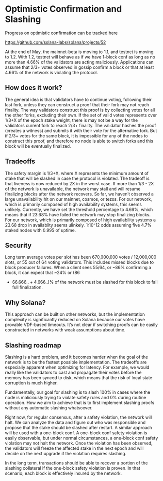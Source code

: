 # Optimistic Confirmation and Slashing

Progress on optimistic confirmation can be tracked here

https://github.com/solana-labs/solana/projects/52

At the end of May, the mainnet-beta is moving to 1.1, and testnet is moving
to 1.2. With 1.2, testnet will behave as if we have 1-block conf as
long as no more than 4.66% of the validators are acting maliciously.
Applications can assume that 2/3+ votes observed in gossip confirm a
block or that at least 4.66% of the network is violating the protocol.

## How does it work?

The general idea is that validators have to continue voting, following
their last fork, unless they can construct a proof that their fork
may not reach finality. The way validators construct this proof is by
collecting votes for all the other forks, excluding their own. If
the set of valid votes represents over 1/3+X of the epoch stake weight,
there is may not be a way for the validators current fork to reach 2/3+ finality.
The validator hashes the proof (creates a witness) and submits it
with their vote for the alternative fork.  But if 2/3+ votes for the
same block, it is impossible for any of the nodes to construct this
proof, and therefore no node is able to switch forks and this block
will be eventually finalized.


## Tradeoffs

The safety margin is 1/3+X, where X represents the minimum amount
of stake that will be slashed in case the protocol is violated. The
tradeoff is that liveness is now reduced by 2X in the worst case.
If more than 1/3 - 2X of the network is unavailable, the network may
stall and will resume finalizing blocks after the network recovers.
So far, we haven’t observed a large unavailability hit on our
mainnet, cosmos, or tezos. For our network, which is primarily
composed of high availability systems, this seems unlikely. Currently,
we have set the threshold percentage to 4.66%, which means that if
23.68% have failed the network may stop finalizing blocks.  For our network, which is primarily composed
of high availability systems a 23.68 drop in availabilty seems
ulinkely.  1:10^12 odds assuming five 4.7% staked nodes with 0.995
of uptime.

## Security

Long term average votes per slot has been 670,000,000 votes /
12,000,000 slots, or 55 out of 64 voting validators.  This includes
missed blocks due to block producer failures. When a client sees
55/64, or ~86% confirming a block, it can expect that ~24% or (86
- 66.666..  + 4.666..)% of the network must be slashed for this
block to fail full finalization.

## Why Solana?

This approach can be built on other networks, but the implementation
complexity is significantly reduced on Solana because our votes
have provable VDF-based timeouts. It’s not clear if switching proofs
can be easily constructed in networks with weak assumptions about
time.

## Slashing roadmap

Slashing is a hard problem, and it becomes harder when the goal of
the network is to be the fastest possible implementation. The
tradeoffs are especially apparent when optimizing for latency. For
example, we would really like the validators to cast and propagate
their votes before the memory has been synced to disk, which means
that the risk of local state corruption is much higher.

Fundamentally, our goal for slashing is to slash 100% in cases where
the node is maliciously trying to violate safety rules and 0% during
routine operation. How we aim to achieve that is to first implement
slashing proofs without any automatic slashing whatsoever.

Right now, for regular consensus, after a safety violation, the
network will halt. We can analyze the data and figure out who was
responsible and propose that the stake should be slashed after
restart. A similar approach will be used with a one-block conf. A
one-block conf safety violation is easily observable, but under
normal circumstances, a one-block conf safety violation may not
halt the network. Once the violation has been observed, the validators
will freeze the affected stake in the next epoch and will decide
on the next upgrade if the violation requires slashing.

In the long term, transactions should be able to recover a portion
of the slashing collateral if the one-block safety violation is
proven. In that scenario, each block is effectively insured by the
network.

